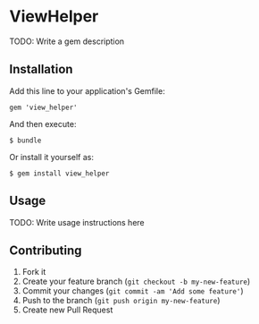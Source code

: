 # ViewHelper

TODO: Write a gem description

## Installation

Add this line to your application's Gemfile:

    gem 'view_helper'

And then execute:

    $ bundle

Or install it yourself as:

    $ gem install view_helper

## Usage

TODO: Write usage instructions here

## Contributing

1. Fork it
2. Create your feature branch (`git checkout -b my-new-feature`)
3. Commit your changes (`git commit -am 'Add some feature'`)
4. Push to the branch (`git push origin my-new-feature`)
5. Create new Pull Request
